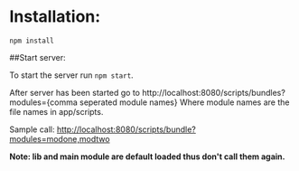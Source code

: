 Installation:
===

`npm install`

##Start server:

To start the server run `npm start`.

After server has been started go to http://localhost:8080/scripts/bundles?modules={comma seperated module names}
Where module names are the file names in app/scripts.

Sample call: [http://localhost:8080/scripts/bundle?modules=modone,modtwo](http://localhost:8080/scripts/bundle?modules=modone,modtwo)

**Note: lib and main module are default loaded thus don't call them again.**
